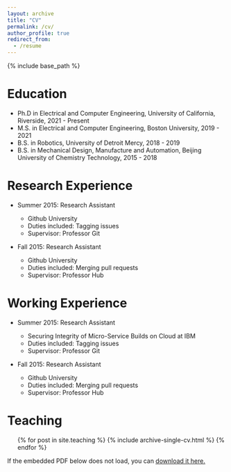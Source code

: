 ```yaml
---
layout: archive
title: "CV"
permalink: /cv/
author_profile: true
redirect_from:
  - /resume
---
```


{% include base_path %}

Education
======
* Ph.D in Electrical and Computer Engineering, University of California, Riverside, 2021 - Present 
* M.S. in Electrical and Computer Engineering, Boston University, 2019 - 2021
* B.S. in Robotics, University of Detroit Mercy, 2018 - 2019
* B.S. in Mechanical Design, Manufacture and Automation, Beijing University of Chemistry Technology, 2015 - 2018

Research Experience
======
* Summer 2015: Research Assistant
  * Github University
  * Duties included: Tagging issues
  * Supervisor: Professor Git

* Fall 2015: Research Assistant
  * Github University
  * Duties included: Merging pull requests
  * Supervisor: Professor Hub
  
Working Experience
======
* Summer 2015: Research Assistant
  * Securing Integrity of Micro-Service Builds on Cloud at IBM
  * Duties included: Tagging issues
  * Supervisor: Professor Git

* Fall 2015: Research Assistant
  * Github University
  * Duties included: Merging pull requests
  * Supervisor: Professor Hub
  
Teaching
======
  <ul>{% for post in site.teaching %}
    {% include archive-single-cv.html %}
  {% endfor %}</ul>
  

If the embedded PDF below does not load, you can <u><a href="https://github.com/zhangyanyu0722/yanyu_cv/main/CV.pdf">download it here.</a></u>
<br/>


